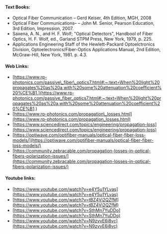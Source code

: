 
#### Text Books:

*   Optical Fiber Communication – Gerd Keiser, 4th Edition, MGH, 2008
*   Optical Fiber Communications– – John M. Senior, Pearson Education, 3rd Edition, Impression, 2007.
*   Saxena, A. N., and H. F. Wolf; "Optical Detectors", Handbool of Fiber Optics, H. F. Wolf, ed., Garland STPM Press, New York, 1979, p. 225.
*   Applications Engineering Staff of the Hewlett-Packard Optoelctronics Division, Optoelectronics/Fiber-Optics Applications Manual, 2nd Edition, McGraw-Hill, New York, 1981. p. 4.3.

#### Web Links:

*   [https://www.rp-photonics.com/passive\_fiber\_optics7.html#:~:text=When%20light%20propagates%20as%20a,with%20some%20attenuation%20coefficient%20%CE%B1.](https://www.rp-photonics.com/passive_fiber_optics7.html#:~:text=When%20light%20propagates%20as%20a,with%20some%20attenuation%20coefficient%20%CE%B1.)
*   [https://www.rp-photonics.com/propagation\_losses.html](https://www.rp-photonics.com/propagation_losses.html)
*   [https://www.sciencedirect.com/topics/engineering/propagation-loss](https://www.sciencedirect.com/topics/engineering/propagation-loss)
*   [https://optiwave.com/optifiber-manuals/optical-fiber-fiber-loss-models/](https://optiwave.com/optifiber-manuals/optical-fiber-fiber-loss-models/)
*   [https://community.zebracable.com/propagation-losses-in-optical-fibers-polarization-issues/](https://community.zebracable.com/propagation-losses-in-optical-fibers-polarization-issues/)

  

#### Youtube links:

*   [https://www.youtube.com/watch?v=e4Y5u1YLvas](https://www.youtube.com/watch?v=e4Y5u1YLvas)
*   [https://www.youtube.com/watch?v=tBZ4Vi2QZfM](https://www.youtube.com/watch?v=tBZ4Vi2QZfM)
*   [https://www.youtube.com/watch?v=SthMn7YuDDo](https://www.youtube.com/watch?v=SthMn7YuDDo)
*   [https://www.youtube.com/watch?v=N9zvvE6i8vc](https://www.youtube.com/watch?v=N9zvvE6i8vc)
